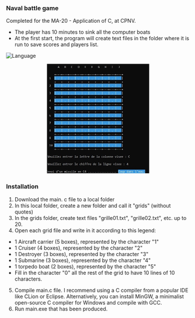 ### Naval battle game
Completed for the MA-20 - Application of C, at CPNV. 
- The player has 10 minutes to sink all the computer boats
- At the first start, the program will create text files in the folder where it is run to save scores and players list.

![Language](https://img.shields.io/badge/language-french-darkblue)

<p align="center">
<img src="https://raw.githubusercontent.com/laurentbarraud/bataillenavale/refs/heads/master/bataille-navale-screenshot.jpg" height="300" alt="screenshot of bataille navale" >
</p>

### Installation
1. Download the main. c file to a local folder
2. In this local folder, create a new folder and call it "grids" (without quotes)
3. In the grids folder, create text files "grille01.txt", "grille02.txt", etc. up to 20.
4. Open each grid file and write in it according to this legend:
 - 1 Aircraft carrier (5 boxes), represented by the character "1"
 - 1 Cruiser (4 boxes), represented by the character "2"
 - 1 Destroyer (3 boxes), represented by the character "3"
 - 1 Submarine (3 boxes), represented by the character "4"
 - 1 torpedo boat (2 boxes), represented by the character "5"
 - Fill in the character "0" all the rest of the grid to have 10 lines of 10 characters.
5. Compile main.c file. 
I recommend using a C compiler from a popular IDE like CLion or Eclipse.
Alternatively, you can install MinGW, a minimalist open-source C compiler for Windows and compile with GCC. 
6. Run main.exe that has been produced.

